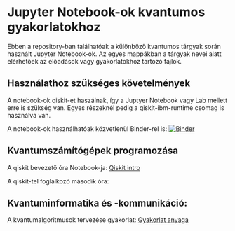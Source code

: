 # Jupyter Notebook-ok kvantumos gyakorlatokhoz

Ebben a repository-ban találhatóak a különböző kvantumos tárgyak során használt Jupyter Notebook-ok. Az egyes mappákban a tárgyak nevei alatt elérhetőek az előadások vagy gyakorlatokhoz tartozó fájlok.

## Használathoz szükséges követelmények

A notebook-ok qiskit-et haszálnak, így a Juptyer Notebook vagy Lab mellett erre is szükség van. Egyes részeknél pedig a qiskit-ibm-runtime csomag is használva van.

A notebook-ok használhatóak közvetlenül Binder-rel is: [![Binder](https://mybinder.org/badge_logo.svg)](https://mybinder.org/v2/gh/DrIdle/quantum-notebook/HEAD)

## Kvantumszámítógépek programozása

A qiskit bevezető óra Notebook-ja: [Qiskit intro](kvantumszamitogepek_programozasa/qiskit_bevezetes/qiskit_intro.ipynb)

A qiskit-tel foglalkozó második óra: 

## Kvantuminformatika és -kommunikáció:

A kvantumalgoritmusok tervezése gyakorlat: [Gyakorlat anyaga](kvantuminformatika_es_kommunikacio/qiskit_gyakorlat/kvantuminformatikai_algoritmusok_tervezese.ipynb)
